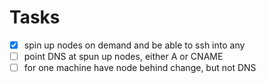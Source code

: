 # Tasks
* [x] spin up nodes on demand and be able to ssh into any
* [ ] point DNS at spun up nodes, either A or CNAME
* [ ] for one machine have node behind change, but not DNS
